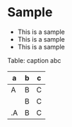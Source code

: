 # Sample

* This is a sample
* This is a sample
* This is a sample

Table: caption abc

| a  |  b |  c |
|----|----|----|
| A  | B  | C  |
|    | B  |  C |
| .A | B  |  C |
